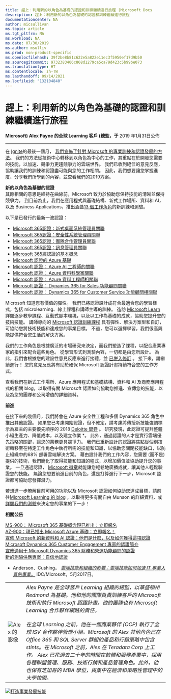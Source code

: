 ```yaml
---
title: 趕上：利用新的以角色為基礎的認證和訓練繼續進行旅程 |Microsoft Docs
description: 趕上：利用新的以角色為基礎的認證和訓練繼續進行旅程
documentationcenter: NA
author: micsullivan
ms.topic: article
ms.tgt_pltfrm: NA
ms.workload: NA
ms.date: 07/30/2019
ms.author: msulliv
ms.prod: non-product-specific
ms.openlocfilehash: 39f2be8b81c622e5a822e11ec3f5950ef17d9b50
ms.sourcegitcommit: 9732383406c868d1279ca5ca79d423c5b99be073
ms.translationtype: HT
ms.contentlocale: zh-TW
ms.lasthandoff: 09/14/2021
ms.locfileid: "132104840"
---
```

# <a name="catching-up-continuing-our-journey-with-new-role-based-certifications-and-training"></a>趕上：利用新的以角色為基礎的認證和訓練繼續進行旅程

**Microsoft) Alex Payne 的全球 Learning 客戶 (總監，于** 2019 年1月31日公佈

___

在 [Ignite](https://www.microsoft.com/ignite)的最後一個月， [我們宣佈了針對 Microsoft 的專業訓練和認證發展的方法](https://www.microsoft.com/en-us/learning/community-blog-post.aspx?BlogId=8&Id=375161)。 我們的方法從技術中心轉移到以角色為中心的工作，其重點在於開發您需要的技能，以加速、競爭力更趨競爭力的雲端世界。 我們已收到絕佳的意見反應，協助讓我們的訓練和認證盡可能與您的工作相關。 因此，我們想要讓您掌握進度、分享我們所學到的內容，並查看我們的2019方案。

**新的以角色為基礎的認證**  
其餘相關的意思是維持在曲線前，Microsoft 致力於協助您保持技能的清晰並保持競爭力。 到目前為止，我們在應用程式與基礎結構、新式工作場所、資料和 AI，以及 Business Applications，推出涵蓋[13 個工作角色](https://www.microsoft.com/learning/browse-new-certification.aspx)的新訓練和測驗。

以下是已發行的最新一波認證：

- [Microsoft 365認證：新式桌面系統管理員關聯](https://na01.safelinks.protection.outlook.com/?url=https%3A%2F%2Fwww.microsoft.com%2Fen-us%2Flearning%2Fmodern-desktop.aspx&data=02%7C01%7Cv-liwebe%40microsoft.com%7C2093fd7b3d1840814b6808d64a67aba3%7C72f988bf86f141af91ab2d7cd011db47%7C1%7C0%7C636778206451257026&sdata=jItOj5vCMlHkT91VQdfElgbLg5VVrNONWsvQZ%2BBcK9M%3D&reserved=0)
- [Microsoft 365認證：安全性系統管理員關聯](https://www.microsoft.com/learning/m365-security-administrator.aspx)
- [Microsoft 365認證：團隊合作管理員關聯](https://www.microsoft.com/learning/m365-teamwork-administrator.aspx)
- [Microsoft 365認證：訊息管理員關聯](https://www.microsoft.com/learning/m365-messaging-administrator.aspx)
- [Microsoft 365經認證的基本概念](https://www.microsoft.com/learning/microsoft-365-fundamentals.aspx)
- [Microsoft 認證的 Azure 基礎](https://www.microsoft.com/learning/azure-fundamentals.aspx)
- [Microsoft 認證： Azure AI 工程師的關聯](https://www.microsoft.com/learning/azure-ai-engineer.aspx)
- [Microsoft 認證： Azure 資料科學家關聯](https://www.microsoft.com/learning/azure-data-scientist.aspx)
- [Microsoft 認證： Azure 資料工程師相關聯](https://www.microsoft.com/learning/azure-data-engineer.aspx)
- [Microsoft 認證： Dynamics 365 for Sales 功能顧問關聯](https://www.microsoft.com/learning/d365-functional-consultant-sales.aspx)
- [Microsoft 認證： Dynamics 365 for Customer Service 功能顧問相關聯](https://www.microsoft.com/learning/d365-functional-consultant-customer-service.aspx)

Microsoft 知道您有價值的彈性。 我們已將認證設計成符合最適合您的學習樣式，包括 microlearning、線上課程和講師主導的訓練。 造訪 [Microsoft Learn](https://docs.microsoft.com/learn/) 詳閱逐步教學課程、互動式腳本環境，以及以工作為基礎的成就，協助您提升您的技術技能。 講師導向的 [Microsoft 認證訓練課程](https://www.microsoft.com/learning/course-list.aspx) 具有彈性、解決方案型和自訂，可協助您將技術技能和達成您的事業目標。 不過，您可以選擇學習，我們很高興能提供符合您生活的解決方案。

我們的工作角色是根據廣泛的市場研究來決定，而我們塑造了課程，以配合產業專家的指引來配合這些角色。 從學習形式到測驗內容，一切都是由您所設計。 為此，我們會根據您的建設性意見反應來進行接聽，並 [已併入修訂](https://www.microsoft.com/en-us/learning/community-blog-post.aspx?BlogId=8&Id=375185) 。 接下來，請繼續進行！ 您的意見反應將有助於確保 Microsoft 認證計畫持續符合您的工作方式。

查看我們在新式工作場所、Azure 應用程式和基礎結構、資料和 AI 及商務應用程式的相關 blog，以取得有關 Microsoft 認證如何協助您推進、宣傳您的技能，以及為您的團隊和公司增值的詳細資料。

**前進**

在接下來的幾個月，我們將會在 Azure 安全性工程和多個 Dynamics 365 角色中推出其他認證。 如果您已考慮開始認證，但不確定，請考慮將傳授新技能強調標示為雇主的主要優先順序的 2018 [Deloitte 問卷](https://www2.deloitte.com/us/en/pages/deloitte-private/articles/technology-trends-middle-market-companies-survey.html) 。 研究發現，此認證可提升整體小組生產力、降低成本，以及建立作業 *。 此外，通過認證的人才是實行雲端優先策略的關鍵，讓您的業務更具競爭力。 我們已重新設計的認證將焦點從個別技術轉移至在特定工作角色中執行所需的技能和知識，以協助您關閉技能缺口，以防止組織中的68% 部署雲端解決方案。 藉由設計我們的工作內容，您需要 (而不是) 提供的技術，我們簡化了取得技能和知識的程式，以增加價值並協助提升您的事業。 一旦通過認證， [Microsoft 徽章](https://www.microsoft.com/learning/badges.aspx)就能讓您輕鬆地廣播成就，讓其他人輕鬆驗證您的技能。 無論您想要前進目前的角色，還是打算進行下一步，Microsoft 認證都可協助您發揮潛力。

若想進一步瞭解目前可用的功能以及 Microsoft 認證如何協助您達成目標，請前往[Microsoft Learning 的 blog](https://www.microsoft.com/en-us/learning/community-blog.aspx) ，以取得更多有關自由 Munson 的詳細資料，或[詳閱我們的測驗](https://www.microsoft.com/learning/exam-list.aspx)來決定您的事業的下一步！

**相關公告**

[MS-900： Microsoft 365 基礎概念現已推出：立即報名](https://www.microsoft.com/en-us/learning/community-blog-post.aspx?BlogId=8&Id=375198)   
[AZ-900：現已推出 Microsoft Azure 基礎：立即報名！](https://www.microsoft.com/en-us/learning/community-blog-post.aspx?BlogId=8&Id=375190)   
[宣佈 Microsoft 的新資料和 AI 認證：他們是什麼，以及如何獲得這項認證](https://www.microsoft.com/en-us/learning/community-blog-post.aspx?BlogId=8&Id=375178)   
[Microsoft Dynamics 365 Customer Engagement 專家的認證簡介](https://www.microsoft.com/en-us/learning/community-blog-post.aspx?BlogId=8&Id=375180)   
[宣佈適用于 Microsoft Dynamics 365 財務和營運功能顧問的認證](https://www.microsoft.com/en-us/learning/community-blog-post.aspx?BlogId=8&Id=375199)   
[新的測驗供應專案：自信地認證](https://www.microsoft.com/en-us/learning/community-blog-post.aspx?BlogId=8&Id=375201)

* Anderson、Cushing。 *[雲端技能和組織的影響：雲端技能如何加速 IT 專業人員的事業。](https://download.microsoft.com/download/C/3/0/C3068200-2F9B-4D8D-BF5D-32E1F7ED669A/IDC_Microsoft_How_Cloud_Skills_Are_Accelerating_IT_Pro_Careers_May_2017.pdf)* IDC/Microsoft，5月2017日。

| | |
| --- | --- |
| ![Alex 的影像](images/alexheadshot-375200.png) | *Alex Payne 是全球客戶 Learning 組織的總監，以華盛頓州 Redmond 為基礎。他和他的團隊負責訓練客戶的 Microsoft 技術和執行 Microsoft 認證計畫。他的團隊也有 Microsoft Learning 合作夥伴網路的責任。<br/><br/>在全球 Learning 之前，他在一個商業夥伴 (OCP) 執行了全球 ISV 合作夥伴管理小組。Microsoft 的 Alex 其他角色已在 Office 365 和 SQL Server 群組的產品和行銷策略中包含 stints。在 Microsoft 之前，Alex 在 Teradata Corp 上工作。 Alex 已花過去二十年的時間在軟體和服務產業中，採用各種聯盟管理、服務、技術行銷和產品管理角色。此外，他也保有芝加哥的 MBA 學位，與集中在經濟和策略性管理中的大學校園。* |

[![打造事業發展技能](images/microsoft-certified-banner.png)](https://www.microsoft.com/learning/azure-training-certification.aspx?WT.icid=mva_bnr_lexawareness_usen_asi_rightrail_oct2017)
